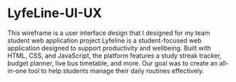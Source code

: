# LyfeLine-UI-UX
This wireframe is a user interface design that I designed for my team student web application project.Lyfeline is a student-focused web application designed to support productivity and wellbeing. Built with HTML, CSS, and JavaScript, the platform features a study streak tracker, budget planner, live bus timetable, and more. Our goal was to create an all-in-one tool to help students manage their daily routines effectively.
